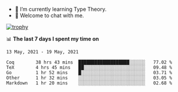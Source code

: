 <!--
### Hi there 👋

- 🤔 I was learning formal verification with Coq formally, but want to **build things** now.
- 😬 I am broadly interested in **computer systems** and **programming languages** (just a beginner 🥺).
- 🤩 (I hope I can) code for fun!

<img src="https://github-readme-stats.vercel.app/api?username=xxchan&show_icons=true&icon_color=0366d6&text_color=24292e&bg_color=ffffff&hide_title=true" />

---
-->


- 🌱 I’m currently learning Type Theory.
- 💬 Welcome to chat with me.


[![trophy](https://github-profile-trophy.vercel.app/?username=xxchan&theme=flat)](https://github.com/xxchan)


📊 **The last 7 days I spent my time on** 

<!--START_SECTION:waka-->
```text
13 May, 2021 - 19 May, 2021

Coq        38 hrs 43 mins  ███████████████████░░░░░░   77.02 % 
TeX        4 hrs 45 mins   ██░░░░░░░░░░░░░░░░░░░░░░░   09.48 % 
Go         1 hr 52 mins    █░░░░░░░░░░░░░░░░░░░░░░░░   03.71 % 
Other      1 hr 32 mins    ░░░░░░░░░░░░░░░░░░░░░░░░░   03.05 % 
Markdown   1 hr 20 mins    ░░░░░░░░░░░░░░░░░░░░░░░░░   02.68 %
```
<!--END_SECTION:waka-->

<!--
**xxchan/xxchan** is a ✨ _special_ ✨ repository because its `README.md` (this file) appears on your GitHub profile.

Here are some ideas to get you started:

- 🔭 I’m currently working on ...
- 🌱 I’m currently learning ...
- 👯 I’m looking to collaborate on ...
- 🤔 I’m looking for help with ...
- 💬 Ask me about ...
- 📫 How to reach me: ...
- 😄 Pronouns: ...
- ⚡ Fun fact: ...
-->
